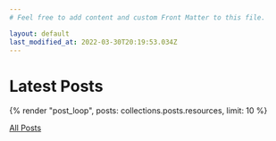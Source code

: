 ```yaml
---
# Feel free to add content and custom Front Matter to this file.

layout: default
last_modified_at: 2022-03-30T20:19:53.034Z
---
```


<h1>Latest Posts</h1>

{% render "post_loop", posts: collections.posts.resources, limit: 10 %}

<p>
  <a href="/posts/">All Posts <i class="far fa-long-arrow-alt-right"></i></a>
</p>
